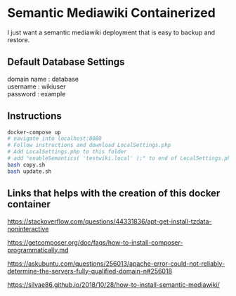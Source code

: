 # Semantic Mediawiki Containerized

I just want a semantic mediawiki deployment that is easy to backup and restore.

## Default Database Settings

domain name : database \
username    : wikiuser \
password    : example

## Instructions

``` bash
docker-compose up
# navigate into localhost:8080
# Follow instructions and download LocalSettings.php
# Add LocalSettings.php to this folder
# add "enableSemantics( 'testwiki.local' );" to end of LocalSettings.php
bash copy.sh
bash update.sh
```

## Links that helps with the creation of this docker container

<https://stackoverflow.com/questions/44331836/apt-get-install-tzdata-noninteractive>

<https://getcomposer.org/doc/faqs/how-to-install-composer-programmatically.md>

<https://askubuntu.com/questions/256013/apache-error-could-not-reliably-determine-the-servers-fully-qualified-domain-n#256018>

<https://silvae86.github.io/2018/10/28/how-to-install-semantic-mediawiki/>